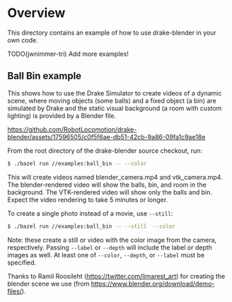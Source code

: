 <!-- SPDX-License-Identifier: MIT-0 -->

# Overview

This directory contains an example of how to use drake-blender in your own code.

TODO(jwnimmer-tri) Add more examples!

## Ball Bin example

This shows how to use the Drake Simulator to create videos of a dynamic scene,
where moving objects (some balls) and a fixed object (a bin) are simulated by
Drake and the static visual background (a room with custom lighting) is provided
by a Blender file.

https://github.com/RobotLocomotion/drake-blender/assets/17596505/c0f5f6ae-db51-42cb-9a86-09fa1c9ae18e

From the root directory of the drake-blender source checkout, run:

```sh
$ ./bazel run //examples:ball_bin -- --color
```

This will create videos named blender_camera.mp4 and vtk_camera.mp4.
The blender-rendered video will show the balls, bin, and room in the background.
The VTK-rendered video will show only the balls and bin.
Expect the video rendering to take 5 minutes or longer.

To create a single photo instead of a movie, use `--still`:

```sh
$ ./bazel run //examples:ball_bin -- --still  --color
```

Note: these create a still or video with the color image from the camera,
respectively. Passing `--label` or `--depth` will include the label or depth
images as well. At least one of `--color`, `--depth`, or `--label` must be
specified.

Thanks to Ramil Roosileht (https://twitter.com/limarest_art) for creating
the blender scene we use (from https://www.blender.org/download/demo-files/).
